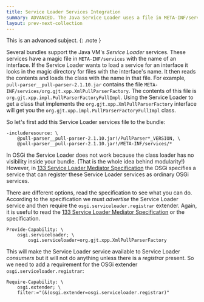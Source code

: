 ```yaml
---
title: Service Loader Services Integration 
summary: ADVANCED. The Java Service Loader uses a file in META-INF/services to load an implementation by its implemented interface. This requires some extra work in OSGi.  
layout: prev-next-collection
---
```


This is an advanced subject.
{: .note }

Several bundles support the Java VM's _Service Loader_ services. These services have a magic file in `META-INF/services` with the name of an interface. If the Service Loader wants to load a service for an interface it looks in the magic directory for files with the interface's name. It then reads the contents and loads the class with the name in that file. For example, `pull-parser__pull-parser-2.1.10.jar` contains the file `META-INF/services/org.gjt.xpp.XmlPullParserFactory`. The contents of this file is `org.gjt.xpp.impl.PullParserFactoryFullImpl`. Using the Service Loader to get a class that implements the `org.gjt.xpp.XmlPullParserFactory` interface will get you the  `org.gjt.xpp.impl.PullParserFactoryFullImpl` class.

So let's first add this Service Loader services file to the bundle:


	-includeresource: \
		@pull-parser__pull-parser-2.1.10.jar!/PullParser*_VERSION, \
		@pull-parser__pull-parser-2.1.10.jar!/META-INF/services/*

In OSGi the Service Loader does not work because the class loader has no visibility inside your bundle. (That is the whole idea behind modularity!) However, in [133 Service Loader Mediator Specification] the OSGi specifies a service that can register these Service Loader services as ordinary OSGi services. 

There are different options, read the specification to see what you can do. According to the specification we must _advertise_ the Service Loader service and then require the `osgi.serviceloader.registrar` extender. Again, it is useful to read the [133 Service Loader Mediator Specification] or the specification.

	Provide-Capability: \
		osgi.serviceloader; \
            osgi.serviceloader=org.gjt.xpp.XmlPullParserFactory

This will make the Service Loader service available to Service Loader _consumers_ but it will not do anything unless there is a _registrar_ present. So we need to add a requirement for the OSGi extender `osgi.serviceloader.registrar`:

	Require-Capability: \
		osgi.extender; \
        filter:="(&(osgi.extender=osgi.serviceloader.registrar)"



[DOM4J]: http://jpm4j.org/#!/p/org.jdom/jdom
[JPM4J]: http://jpm4j.org/
[-conditionalpackage]: http://bnd.bndtools.org/instructions/conditionalpackage.html
[blog]: http://njbartlett.name/2014/05/26/static-linking.html
[133 Service Loader Mediator Specification]: http://blog.osgi.org/2013/02/javautilserviceloader-in-osgi.html
[semanticaly versioned]: http://bnd.bndtools.org/chapters/170-versioning.html 
[135.3 osgi.contract Namespace]: http://blog.osgi.org/2013/08/osgi-contracts-wonkish.html
[BSD style license]: http://dom4j.sourceforge.net/dom4j-1.6.1/license.html
[supernodes of small worlds]: https://en.wikipedia.org/wiki/Small-world_network
[OSGiSemVer]: https://www.osgi.org/wp-content/uploads/SemanticVersioning.pdf
[osgi.enroute.examples.wrapping.dom4j.adapter]: https://github.com/osgi/osgi.enroute.examples/tree/485624f6cb66df91f668d6eb9a5c8e491312c8c4/osgi.enroute.examples.wrapping.dom4j.adapter